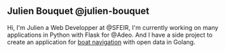 ## Julien Bouquet @julien-bouquet

Hi, I'm Julien a Web Developper at @SFEIR, 
I'm currently working on many applications in Python with Flask for @Adeo.
And I have a side project to create an application for [boat navigation](https://github.com/julien-bouquet/geo-api) with open data in Golang.


<!--
**julien-bouquet/julien-bouquet** is a ✨ _special_ ✨ repository because its `README.md` (this file) appears on your GitHub profile.

Here are some ideas to get you started:

- 🔭 I’m currently working on ...
- 🌱 I’m currently learning ...
- 👯 I’m looking to collaborate on ...
- 🤔 I’m looking for help with ...
- 💬 Ask me about ...
- 📫 How to reach me: ...
- 😄 Pronouns: ...
- ⚡ Fun fact: ...
-->

